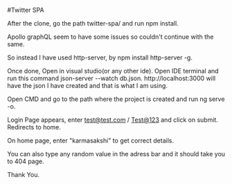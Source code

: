 #Twitter SPA

After the clone, go the path twitter-spa/ and run npm install.

Apollo graphQL seem to have some issues so couldn't continue with the same.

So instead I have used http-server, by npm install http-server -g.

Once done, Open in visual studio(or any other ide). Open IDE terminal and run this command json-server --watch db.json. http://localhost:3000 will have the json I have created and that is what I am using.

Open CMD and go to the path where the project is created and run ng serve -o.

Login Page appears, enter <test@test.com> / <Test@123> and click on submit. Redirects to home.

On home page, enter "karmasakshi" to get correct details.

You can also type any random value in the adress bar and it should take you to 404 page.

Thank You.

